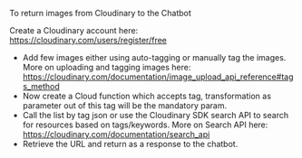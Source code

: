 To return images from Cloudinary to the Chatbot

Create a Cloudinary account here: https://cloudinary.com/users/register/free
- Add few images either using auto-tagging or manually tag the images.
  More on uploading and tagging images here: https://cloudinary.com/documentation/image_upload_api_reference#tags_method
- Now create a Cloud function which accepts tag, transformation as parameter out of this tag will be the mandatory param.
- Call the list by tag json or use the Cloudinary SDK search API to search for resources based on tags/keywords.
  More on Search API here: https://cloudinary.com/documentation/search_api
- Retrieve the URL and return as a response to the chatbot.

